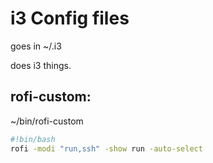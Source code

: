 # i3 Config files
goes in ~/.i3

does i3 things.

## rofi-custom:

~/bin/rofi-custom
``` bash
#!bin/bash
rofi -modi "run,ssh" -show run -auto-select
```

